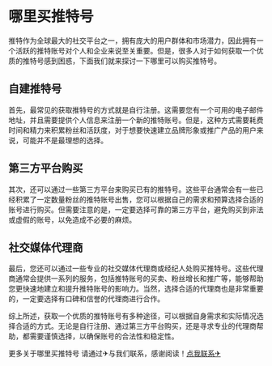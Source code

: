 # 哪里买推特号

推特作为全球最大的社交平台之一，拥有庞大的用户群体和市场潜力，因此拥有一个活跃的推特账号对个人和企业来说至关重要。但是，很多人对于如何获取一个优质的推特号感到困惑，下面我们就来探讨一下哪里可以购买推特号。

## 自建推特号

首先，最常见的获取推特号的方式就是自行注册。这需要您有一个可用的电子邮件地址，并且需要提供个人信息来注册一个新的推特账号。但是，这种方式需要耗费时间和精力来积累粉丝和活跃度，对于想要快速建立品牌形象或推广产品的用户来说，可能并不是最理想的选择。

## 第三方平台购买

其次，还可以通过一些第三方平台来购买已有的推特号。这些平台通常会有一些已经积累了一定数量粉丝的推特账号出售，您可以根据自己的需求和预算选择合适的账号进行购买。但需要注意的是，一定要选择可靠的第三方平台，避免购买到非法或虚假的账号，以免造成不必要的麻烦。

## 社交媒体代理商

最后，您还可以通过一些专业的社交媒体代理商或经纪人处购买推特号。这些代理商通常会提供一系列的服务，包括推特账号的买卖、粉丝增长和推广等，能够帮助您更快速地建立和提升推特账号的影响力。当然，选择合适的代理商也是非常重要的，一定要选择有口碑和信誉的代理商进行合作。

综上所述，获取一个优质的推特账号有多种途径，可以根据自身需求和实际情况选择合适的方式。无论是自行注册、通过第三方平台购买，还是寻求专业的代理商帮助，都需要谨慎选择，以确保账号的合法性和稳定性。

更多关于哪里买推特号 请通过✈与我们联系，感谢阅读！[点我联系✈](https://go.k02.cc)